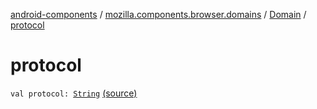 [android-components](../../index.md) / [mozilla.components.browser.domains](../index.md) / [Domain](index.md) / [protocol](./protocol.md)

# protocol

`val protocol: `[`String`](https://kotlinlang.org/api/latest/jvm/stdlib/kotlin/-string/index.html) [(source)](https://github.com/mozilla-mobile/android-components/blob/master/components/browser/domains/src/main/java/mozilla/components/browser/domains/Domain.kt#L10)